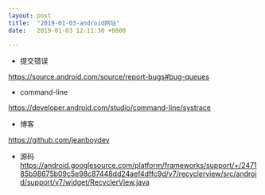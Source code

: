 ```yaml
---
layout: post
title:  "2019-01-03-android网址"
date:   2019-01-03 12:11:30 +0800

---
```


* 提交错误

https://source.android.com/source/report-bugs#bug-queues

* command-line

https://developer.android.com/studio/command-line/systrace

* 博客

https://github.com/jeanboydev

* 源码
https://android.googlesource.com/platform/frameworks/support/+/247185b98675b09c5e98c87448dd24aef4dffc9d/v7/recyclerview/src/android/support/v7/widget/RecyclerView.java